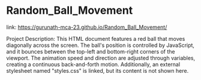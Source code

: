 # Random_Ball_Movement

link: https://gurunath-mca-23.github.io/Random_Ball_Movement/

Project Description:
This HTML document features a red ball that moves diagonally across the screen. The ball's position is controlled by JavaScript, and it bounces between the top-left and bottom-right corners of the viewport. The animation speed and direction are adjusted through variables, creating a continuous back-and-forth motion. Additionally, an external stylesheet named "styles.css" is linked, but its content is not shown here.
